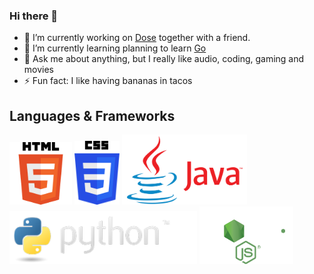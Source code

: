### Hi there 👋
- 🔭 I’m currently working on [Dose](https://github.com/GustavPS/Dose) together with a friend.
- 🌱 I’m currently learning planning to learn [Go](https://go.dev/)
- 💬 Ask me about anything, but I really like audio, coding, gaming and movies
- ⚡ Fun fact: I like having bananas in tacos


## Languages & Frameworks
<p float="left">
  <img src="https://github.com/weeklyvillain/weeklyvillain/blob/main/logos/HTML5.png?raw=true" alt="css" width="100"/>
  <img src="https://github.com/weeklyvillain/weeklyvillain/blob/main/logos/css.png?raw=true" alt="css" width="72"/>
  <img src="https://github.com/weeklyvillain/weeklyvillain/blob/main/logos/java.png?raw=true" alt="css" width="200"/>
  <img src="https://github.com/weeklyvillain/weeklyvillain/blob/main/logos/python.png?raw=true" alt="css" width="300"/>
  <img src="https://raw.githubusercontent.com/weeklyvillain/weeklyvillain/1c5a08af6c31590ae5abc405f11787c144423831/logos/node.svg" alt="css" width="150"/>
  
</p>
